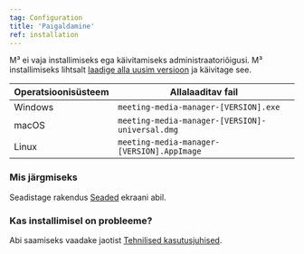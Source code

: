 ```yaml
---
tag: Configuration
title: 'Paigaldamine'
ref: installation
---
```


M³ ei vaja installimiseks ega käivitamiseks administraatoriõigusi. M³ installimiseks lihtsalt [laadige alla uusim versioon]({{site.github}}/releases/latest) ja käivitage see.

| Operatsioonisüsteem | Allalaaditav fail  |
| ---------------- | ---------------- |
| Windows | `meeting-media-manager-[VERSION].exe` |
| macOS | `meeting-media-manager-[VERSION]-universal.dmg` |
| Linux | `meeting-media-manager-[VERSION].AppImage` |

### Mis järgmiseks

Seadistage rakendus [Seaded]({{page.lang}}/#configuration) ekraani abil.

### Kas installimisel on probleeme?

Abi saamiseks vaadake jaotist [Tehnilised kasutusjuhised]({{page.lang}}/#usage-notes).
